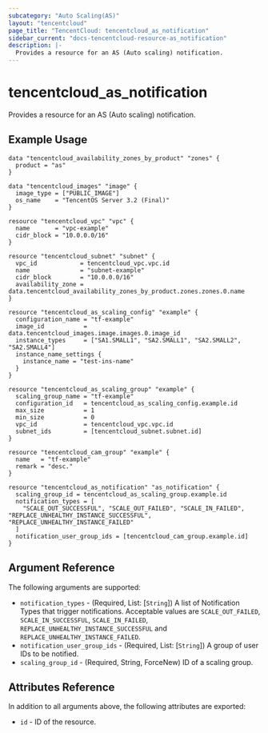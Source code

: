 ```yaml
---
subcategory: "Auto Scaling(AS)"
layout: "tencentcloud"
page_title: "TencentCloud: tencentcloud_as_notification"
sidebar_current: "docs-tencentcloud-resource-as_notification"
description: |-
  Provides a resource for an AS (Auto scaling) notification.
---
```


# tencentcloud_as_notification

Provides a resource for an AS (Auto scaling) notification.

## Example Usage

```hcl
data "tencentcloud_availability_zones_by_product" "zones" {
  product = "as"
}

data "tencentcloud_images" "image" {
  image_type = ["PUBLIC_IMAGE"]
  os_name    = "TencentOS Server 3.2 (Final)"
}

resource "tencentcloud_vpc" "vpc" {
  name       = "vpc-example"
  cidr_block = "10.0.0.0/16"
}

resource "tencentcloud_subnet" "subnet" {
  vpc_id            = tencentcloud_vpc.vpc.id
  name              = "subnet-example"
  cidr_block        = "10.0.0.0/16"
  availability_zone = data.tencentcloud_availability_zones_by_product.zones.zones.0.name
}

resource "tencentcloud_as_scaling_config" "example" {
  configuration_name = "tf-example"
  image_id           = data.tencentcloud_images.image.images.0.image_id
  instance_types     = ["SA1.SMALL1", "SA2.SMALL1", "SA2.SMALL2", "SA2.SMALL4"]
  instance_name_settings {
    instance_name = "test-ins-name"
  }
}

resource "tencentcloud_as_scaling_group" "example" {
  scaling_group_name = "tf-example"
  configuration_id   = tencentcloud_as_scaling_config.example.id
  max_size           = 1
  min_size           = 0
  vpc_id             = tencentcloud_vpc.vpc.id
  subnet_ids         = [tencentcloud_subnet.subnet.id]
}

resource "tencentcloud_cam_group" "example" {
  name   = "tf-example"
  remark = "desc."
}

resource "tencentcloud_as_notification" "as_notification" {
  scaling_group_id = tencentcloud_as_scaling_group.example.id
  notification_types = [
    "SCALE_OUT_SUCCESSFUL", "SCALE_OUT_FAILED", "SCALE_IN_FAILED", "REPLACE_UNHEALTHY_INSTANCE_SUCCESSFUL", "REPLACE_UNHEALTHY_INSTANCE_FAILED"
  ]
  notification_user_group_ids = [tencentcloud_cam_group.example.id]
}
```

## Argument Reference

The following arguments are supported:

* `notification_types` - (Required, List: [`String`]) A list of Notification Types that trigger notifications. Acceptable values are `SCALE_OUT_FAILED`, `SCALE_IN_SUCCESSFUL`, `SCALE_IN_FAILED`, `REPLACE_UNHEALTHY_INSTANCE_SUCCESSFUL` and `REPLACE_UNHEALTHY_INSTANCE_FAILED`.
* `notification_user_group_ids` - (Required, List: [`String`]) A group of user IDs to be notified.
* `scaling_group_id` - (Required, String, ForceNew) ID of a scaling group.

## Attributes Reference

In addition to all arguments above, the following attributes are exported:

* `id` - ID of the resource.



